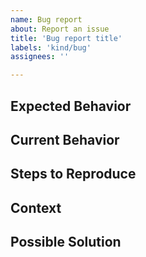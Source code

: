 ```yaml
---
name: Bug report
about: Report an issue
title: 'Bug report title'
labels: 'kind/bug'
assignees: ''

---
```


<!--
  Provide a general summary in the Title above
-->

## Expected Behavior
<!--
  What should happen?
-->

## Current Behavior
<!--
  Tell us what happens instead of the expected behavior
-->

## Steps to Reproduce
<!--
  1. Go to '...'
  2. Click on '....'
  3. Scroll down to '....'
  4. See error

  Feel free to share links to details( traces, exceptions), screenshots, or videos.
-->

## Context
<!--
  How has this issue affected you?
  What are you trying to accomplish?
  Are there any workarounds?
-->

## Possible Solution
<!---
  Not obligatory, but do you have any ideas for a fix?
-->
